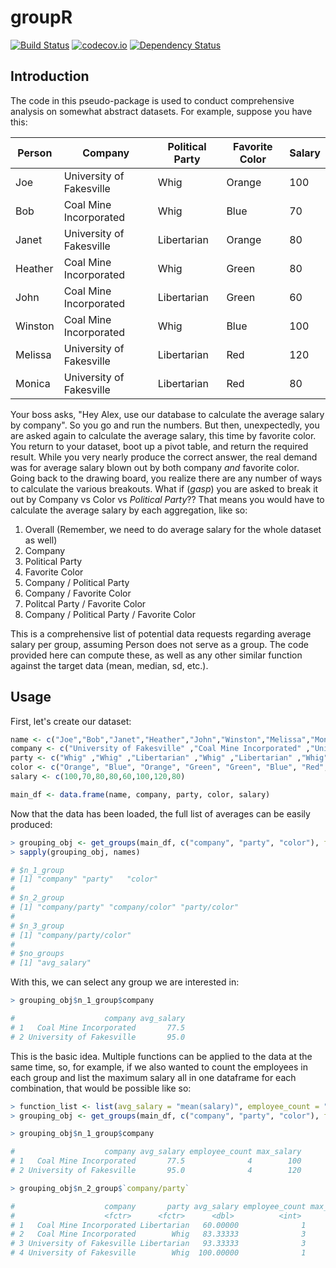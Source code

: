 # groupR

[![Build Status](https://travis-ci.org/athompson1991/groupR.svg?branch=master)](https://travis-ci.org/athompson1991/groupR)
[![codecov.io](https://codecov.io/github/athompson1991/groupR/coverage.svg?branch=master)](https://codecov.io/github/athompson1991/groupR?branch=master)
[![Dependency Status](https://dependencyci.com/github/athompson1991/groupR/badge)](https://dependencyci.com/github/athompson1991/groupR)
## Introduction

The code in this pseudo-package is used to conduct comprehensive analysis on somewhat abstract datasets. For example, suppose you have this:

| Person | Company                  | Political Party | Favorite Color | Salary |
|--------|--------------------------|-----------------|----------------|--------|
| Joe    | University of Fakesville | Whig            | Orange         | 100    |
| Bob    | Coal Mine Incorporated   | Whig            | Blue           | 70     |
| Janet  | University of Fakesville | Libertarian     | Orange         | 80     |
| Heather| Coal Mine Incorporated   | Whig            | Green          | 80     |
| John   | Coal Mine Incorporated   | Libertarian     | Green          | 60     |
| Winston| Coal Mine Incorporated   | Whig            | Blue           | 100    |
| Melissa| University of Fakesville | Libertarian     | Red            | 120    |
| Monica | University of Fakesville | Libertarian     | Red            | 80     |

Your boss asks, "Hey Alex, use our database to calculate the average salary by company". So you go and run the numbers. But then, unexpectedly, you are asked again to calculate the average salary, this time by favorite color. You return to your dataset, boot up a pivot table, and return the required result. While you very nearly produce the correct answer, the real demand was for average salary blown out by both company *and* favorite color. Going back to the drawing board, you realize there are any number of ways to calculate the various breakouts. What if (*gasp*) you are asked to break it out by Company vs Color vs *Political Party*?? That means you would have to calculate the average salary by each aggregation, like so:

1. Overall (Remember, we need to do average salary for the whole dataset as well)
2. Company
3. Political Party
4. Favorite Color
5. Company / Political Party
6. Company / Favorite Color
7. Politcal Party / Favorite Color
8. Company / Political Party / Favorite Color

This is a comprehensive list of potential data requests regarding average salary per group, assuming Person does not serve as a group. The code provided here can compute these, as well as any other similar function against the target data (mean, median, sd, etc.).

## Usage

First, let's create our dataset:

```R
name <- c("Joe","Bob","Janet","Heather","John","Winston","Melissa","Monica")
company <- c("University of Fakesville" ,"Coal Mine Incorporated" ,"University of Fakesville" ,"Coal Mine Incorporated" ,"Coal Mine Incorporated" ,"Coal Mine Incorporated" ,"University of Fakesville" ,"University of Fakesville")
party <- c("Whig" ,"Whig" ,"Libertarian" ,"Whig" ,"Libertarian" ,"Whig" ,"Libertarian" ,"Libertarian")
color <- c("Orange", "Blue", "Orange", "Green", "Green", "Blue", "Red", "Red")
salary <- c(100,70,80,80,60,100,120,80)

main_df <- data.frame(name, company, party, color, salary)
```

Now that the data has been loaded, the full list of averages can be easily produced:

```R
> grouping_obj <- get_groups(main_df, c("company", "party", "color"), functions = list("avg_salary" = "mean(salary)"))
> sapply(grouping_obj, names)

# $n_1_group
# [1] "company" "party"   "color"  
# 
# $n_2_group
# [1] "company/party" "company/color" "party/color"  
# 
# $n_3_group
# [1] "company/party/color"
# 
# $no_groups
# [1] "avg_salary"
```
With this, we can select any group we are interested in:

```R
> grouping_obj$n_1_group$company

#                    company avg_salary
# 1   Coal Mine Incorporated       77.5
# 2 University of Fakesville       95.0
```

This is the basic idea. Multiple functions can be applied to the data at the same time, so, for example, if we also wanted to count the employees in each group and list the maximum salary all in one dataframe for each combination, that would be possible like so:

```R
> function_list <- list(avg_salary = "mean(salary)", employee_count = "n()", max_salary = "max(salary)")
> grouping_obj <- get_groups(main_df, c("company", "party", "color"), functions = function_list)

> grouping_obj$n_1_group$company

#                    company avg_salary employee_count max_salary
# 1   Coal Mine Incorporated       77.5              4        100
# 2 University of Fakesville       95.0              4        120

> grouping_obj$n_2_group$`company/party`

#                    company       party avg_salary employee_count max_salary
#                    <fctr>      <fctr>      <dbl>          <int>      <dbl>
# 1   Coal Mine Incorporated Libertarian   60.00000              1         60
# 2   Coal Mine Incorporated        Whig   83.33333              3        100
# 3 University of Fakesville Libertarian   93.33333              3        120
# 4 University of Fakesville        Whig  100.00000              1        100
```

